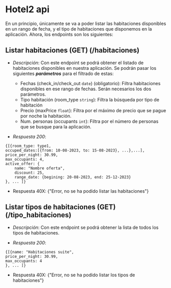 #  **Hotel2 api**

En un principio, únicamente se va a poder listar las habitaciones disponibles en un rango de fecha, y el tipo de habitaciones que disponemos en la aplicación. Ahora, los endpoints son los siguientes:

## **Listar habitaciones (GET)** (/habitaciones)

 - *Descripción*: Con este endpoint se podrá obtener el listado de habitaciones disponibles en nuestra aplicación. Se podrán pasar los siguientes ***parámetros*** para el filtrado de estas:
 
	 - Fechas (check_in/check_out `date`) (obligatorio): Filtra habitaciones disponibles en ese rango de fechas. Serán necesarios los dos parámetros.
	 - Tipo habitación (room_type `string`): Filtra la búsqueda por tipo de habitación
	 - Precio (maxPrice `float`): Filtra por el máximo de precio que se pague por noche la habitación.
	 - Num. personas (occupants `int`): Filtra por el número de personas que se busque para la aplicación.
	 
 - *Respuesta 200*:
 ```
 {[{room_type: type1,
 occuped_dates:[{from: 10-08-2023, to: 15-08-2023}, ...},...],
 price_per_night: 30.99,
 max_occupants: 4,
 active_offer: {
     name: "Nombre oferta",
	 discount: 25,
	 range_date: {begining: 20-08-2023, end: 25-12-2023}
}, ... ]}
```
 
 - Respuesta 40X: {"Error, no se ha podido listar las habitaciones"}

## **Listar tipos de habitaciones (GET)** (/tipo_habitaciones)

 - *Descripción*: Con este endpoint se podrá obtener la lista de todos los tipos de habitaciones.

 - *Respuesta 200*:
 ```
 {[{name: "Habitaciones suite",
 price_per_night: 30.99,
 max_occupants: 4
 }, ... ]}
 ```

 - Respuesta 40X: {"Error, no se ha podido listar los tipos de habitaciones"}